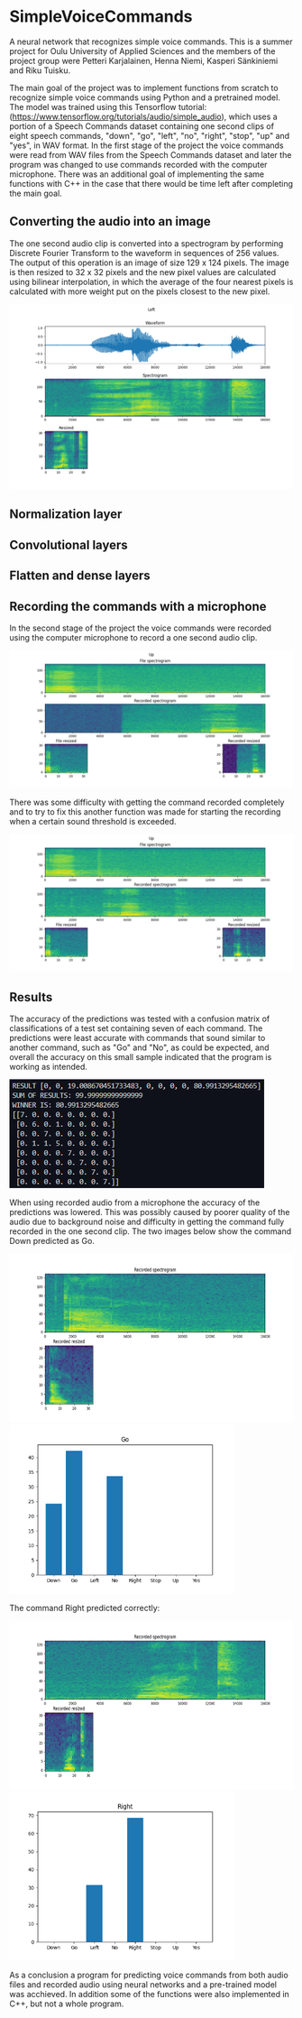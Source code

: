 # SimpleVoiceCommands
A neural network that recognizes simple voice commands. 
This is a summer project for Oulu University of Applied Sciences and the members of the project group were Petteri Karjalainen, Henna Niemi, Kasperi Sänkiniemi and Riku Tuisku.

The main goal of the project was to implement functions from scratch to recognize simple voice commands using Python and a pretrained model. The model was trained using this Tensorflow tutorial: (https://www.tensorflow.org/tutorials/audio/simple_audio), which uses a portion of a Speech Commands dataset containing one second clips of eight speech commands, "down", "go", "left", "no", "right", "stop", "up" and "yes", in WAV format. In the first stage of the project the voice commands were read from WAV files from the Speech Commands dataset and later the program was changed to use commands recorded with the computer microphone. There was an additional goal of implementing the same functions with C++ in the case that there would be time left after completing the main goal.

## Converting the audio into an image
The one second audio clip is converted into a spectrogram by performing Discrete Fourier Transform to the waveform in sequences of 256 values. The output of this operation is an image of size 129 x 124 pixels. The image is then resized to 32 x 32 pixels and the new pixel values are calculated using bilinear interpolation, in which the average of the four nearest pixels is calculated with more weight put on the pixels closest to the new pixel.

![Converting the waveform to a spectrogram and resizing.](images/wav_spec_resized_file1.png "The waveform was converted to a spectrogram image and resized.")

## Normalization layer

## Convolutional layers

## Flatten and dense layers

## Recording the commands with a microphone
In the second stage of the project the voice commands were recorded using the computer microphone to record a one second audio clip.

![Comparing images from audio from file versus recorded.](images/file_vs_recording12.png "Comparison of an image from an audio file versus a recorded audio.")

There was some difficulty with getting the command recorded completely and to try to fix this another function was made for starting the recording when a certain sound threshold is exceeded.

![Comparing the images from audio from file versus recorded audio.](images/file_vs_recording_wait_for_command_up.png "Comparison of images when the recording starts only when sound exceeds a threshold.")

## Results
The accuracy of the predictions was tested with a confusion matrix of classifications of a test set containing seven of each command. The predictions were least accurate with commands that sound similar to another command, such as "Go" and "No", as could be expected, and overall the accuracy on this small sample indicated that the program is working as intended.

![Confusion matrix was used for testing the accuracy of predictions.](images/confusion_matrix.png "Confusion matrix was used for testing the accuracy of predictions.")

When using recorded audio from a microphone the accuracy of the predictions was lowered. This was possibly caused by poorer quality of the audio due to background noise and difficulty in getting the command fully recorded in the one second clip. The two images below show the command Down predicted as Go.

<img src="images/down.png"  height="300"> <img src="images/down_.png"  height="300"> 

The command Right predicted correctly:

<img src="images/right.png"  height="300"> <img src="images/right_.png"  height="300"> 

As a conclusion a program for predicting voice commands from both audio files and recorded audio using neural networks and a pre-trained model was acchieved. In addition some of the functions were also implemented in C++, but not a whole program.





